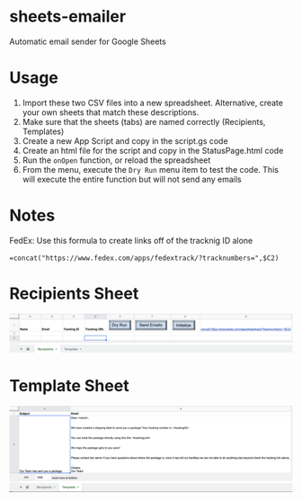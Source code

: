# sheets-emailer
Automatic email sender for Google Sheets

# Usage
1. Import these two CSV files into a new spreadsheet. Alternative, create your own sheets that match these descriptions.
2. Make sure that the sheets (tabs) are named correctly (Recipients, Templates)
3. Create a new App Script and copy in the script.gs code
4. Create an html file for the script and copy in the StatusPage.html code
5. Run the `onOpen` function, or reload the spreadsheet
6. From the menu, execute the `Dry Run` menu item to test the code. This will execute the entire function but will not send any emails


# Notes
FedEx: Use this formula to create links off of the tracknig ID alone
```
=concat("https://www.fedex.com/apps/fedextrack/?tracknumbers=",$C2)
```

# Recipients Sheet
![Screenshot](/examples/Sheet-Recipients.png)

# Template Sheet
![Screenshot](/examples/Sheet-Template.png)
